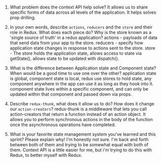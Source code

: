 1. What problem does the context API help solve?
    It allows us to share specific forms of data across all levels of the application. It helps solves prop drilling.

1. In your own words, describe `actions`, `reducers` and the `store` and their role in Redux. What does each piece do? Why is the store known as a 'single source of truth' in a redux application?
    actions - payloads of data that send data from your app to the store.
    reducers - specify how application state changes in response to actions sent to the store. 
    store - The store holds the application state, allows access to state via getState(), allows state to be updated with dispatch(). 

1. What is the difference between Application state and Component state? When would be a good time to use one over the other?
    application state is global, component state is local, redux use stores to hold state, any component anywhere in the app can use it as long as they hook into it. 
    component state lives within a specific component, and can only be updated within that component and passed down via props.

1. Describe `redux-thunk`, what does it allow us to do? How does it change our `action-creators`?
    redux-thunk is a middleware that lets you call action-creators that return a function instead of an action object. It allows you to perform synchronous actions in the body of the function once the asynchronous operations have completed. 

1. What is your favorite state management system you've learned and this sprint? Please explain why!
    I'm honestly not sure. I'm back and forth between both of them and trying to be somewhat equal with both of them. Context API is a little easier for me, but i'm trying to do this with Redux, to better myself with Redux.